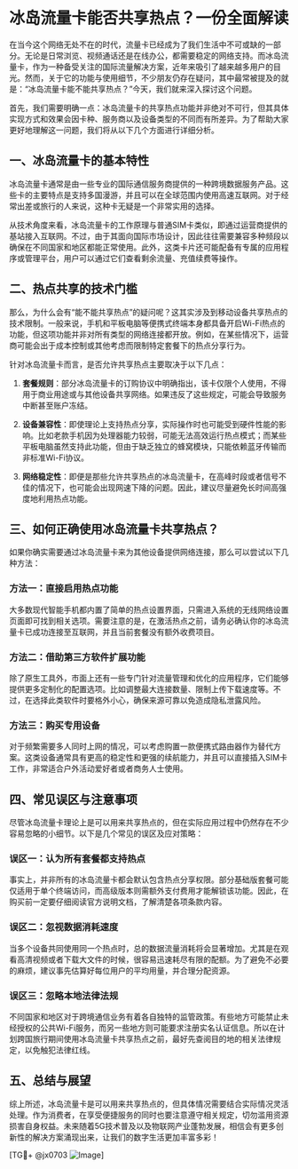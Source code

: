 # 冰岛流量卡能否共享热点？一份全面解读

在当今这个网络无处不在的时代，流量卡已经成为了我们生活中不可或缺的一部分。无论是日常浏览、视频通话还是在线办公，都需要稳定的网络支持。而冰岛流量卡，作为一种备受关注的国际流量解决方案，近年来吸引了越来越多用户的目光。然而，关于它的功能与使用细节，不少朋友仍存在疑问，其中最常被提及的就是：“冰岛流量卡能不能共享热点？”今天，我们就来深入探讨这个问题。

首先，我们需要明确一点：冰岛流量卡的共享热点功能并非绝对不可行，但其具体实现方式和效果会因卡种、服务商以及设备类型的不同而有所差异。为了帮助大家更好地理解这一问题，我们将从以下几个方面进行详细分析。

## 一、冰岛流量卡的基本特性

冰岛流量卡通常是由一些专业的国际通信服务商提供的一种跨境数据服务产品。这些卡的主要特点是支持多国漫游，并且可以在全球范围内使用高速互联网。对于经常出差或旅行的人来说，这种卡无疑是一个非常实用的选择。

从技术角度来看，冰岛流量卡的工作原理与普通SIM卡类似，即通过运营商提供的基站接入互联网。不过，由于其面向国际市场设计，因此往往需要兼容多种频段以确保在不同国家和地区都能正常使用。此外，这类卡片还可能配备有专属的应用程序或管理平台，用户可以通过它们查看剩余流量、充值续费等操作。

## 二、热点共享的技术门槛

那么，为什么会有“能不能共享热点”的疑问呢？这其实涉及到移动设备共享热点的技术限制。一般来说，手机和平板电脑等便携式终端本身都具备开启Wi-Fi热点的功能，但这项功能并非对所有类型的网络连接都开放。例如，在某些情况下，运营商可能会出于成本控制或其他考虑而限制特定套餐下的热点分享行为。

针对冰岛流量卡而言，是否允许共享热点主要取决于以下几点：

1. **套餐规则**：部分冰岛流量卡的订购协议中明确指出，该卡仅限个人使用，不得用于商业用途或与其他设备共享网络。如果违反了这些规定，可能会导致服务中断甚至账户冻结。
   
2. **设备兼容性**：即使理论上支持热点分享，实际操作时也可能受到硬件性能的影响。比如老款手机因为处理器能力较弱，可能无法高效运行热点模式；而某些平板电脑虽然支持此功能，但由于缺乏独立的蜂窝模块，只能依赖蓝牙传输而非标准Wi-Fi协议。

3. **网络稳定性**：即便是那些允许共享热点的冰岛流量卡，在高峰时段或者信号不佳的情况下，也可能会出现网速下降的问题。因此，建议尽量避免长时间高强度地利用热点功能。

## 三、如何正确使用冰岛流量卡共享热点？

如果你确实需要通过冰岛流量卡来为其他设备提供网络连接，那么可以尝试以下几种方法：

### 方法一：直接启用热点功能
大多数现代智能手机都内置了简单的热点设置界面，只需进入系统的无线网络设置页面即可找到相关选项。需要注意的是，在激活热点之前，请务必确认你的冰岛流量卡已成功连接至互联网，并且当前套餐没有额外收费项目。

### 方法二：借助第三方软件扩展功能
除了原生工具外，市面上还有一些专门针对流量管理和优化的应用程序，它们能够提供更多定制化的配置选项。比如调整最大连接数量、限制上传下载速度等。不过，在选择此类软件时要格外小心，确保来源可靠以免造成隐私泄露风险。

### 方法三：购买专用设备
对于频繁需要多人同时上网的情况，可以考虑购置一款便携式路由器作为替代方案。这类设备通常具有更高的稳定性和更强的续航能力，并且可以直接插入SIM卡工作，非常适合户外活动爱好者或者商务人士使用。

## 四、常见误区与注意事项

尽管冰岛流量卡理论上是可以用来共享热点的，但在实际应用过程中仍然存在不少容易忽略的小细节。以下是几个常见的误区及应对策略：

### 误区一：认为所有套餐都支持热点
事实上，并非所有的冰岛流量卡都会默认包含热点分享权限。部分基础版套餐可能仅适用于单个终端访问，而高级版本则需额外支付费用才能解锁该功能。因此，在购买前一定要仔细阅读官方说明文档，了解清楚各项条款内容。

### 误区二：忽视数据消耗速度
当多个设备共同使用同一个热点时，总的数据流量消耗将会显著增加。尤其是在观看高清视频或者下载大文件的时候，很容易迅速耗尽有限的配额。为了避免不必要的麻烦，建议事先估算好每位用户的平均用量，并合理分配资源。

### 误区三：忽略本地法律法规
不同国家和地区对于跨境通信业务有着各自独特的监管政策。有些地方可能禁止未经授权的公共Wi-Fi服务，而另一些地方则可能要求注册实名认证信息。所以在计划跨国旅行期间使用冰岛流量卡共享热点之前，最好先查阅目的地的相关法律规定，以免触犯法律红线。

## 五、总结与展望

综上所述，冰岛流量卡是可以用来共享热点的，但具体情况需要结合实际情况灵活处理。作为消费者，在享受便捷服务的同时也要注意遵守相关规定，切勿滥用资源损害自身权益。未来随着5G技术普及以及物联网产业蓬勃发展，相信会有更多创新性的解决方案涌现出来，让我们的数字生活更加丰富多彩！

[TG💪+ @jx0703 ![Image](https://github.com/user-attachments/assets/dbca1d08-cadb-493c-b0ec-ad6f7a83f270)]